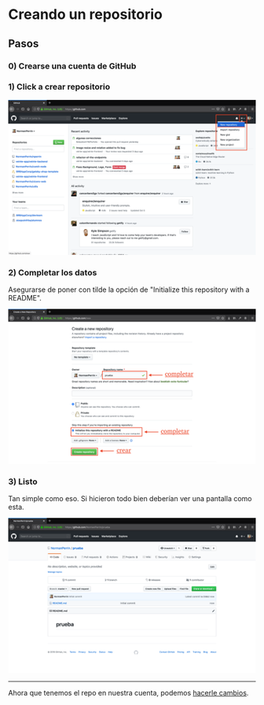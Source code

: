 # Creando un repositorio

## Pasos

### 0) Crearse una cuenta de GitHub

### 1) Click a crear repositorio

![Creando repositorio en GitHub](/recursos/creandose-repositorio.png)

### 2) Completar los datos

Asegurarse de poner con tilde la opción de "Initialize this repository with a README".

![Creación repositorio en GitHub con datos completos](/recursos/creacion-datos-completos.png)

### 3) Listo

Tan simple como eso. Si hicieron todo bien deberían ver una pantalla como esta.

![Repositorio creado en GitHub](/recursos/repositorio-creado.png)

---

Ahora que tenemos el repo en nuestra cuenta, podemos [hacerle cambios](/guias/haciendo-cambios.md).
